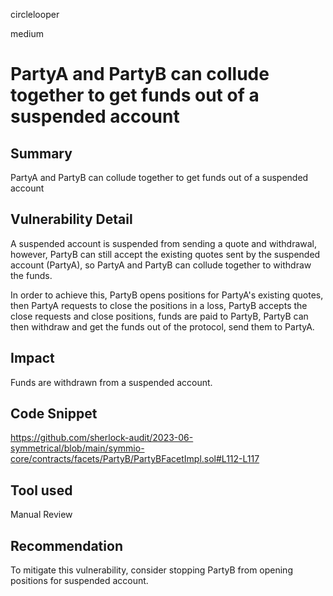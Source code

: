 circlelooper

medium

# PartyA and PartyB can collude together to get funds out of a suspended account

## Summary

PartyA and PartyB can collude together to get funds out of a suspended account

## Vulnerability Detail

A suspended account is suspended from sending a quote and withdrawal, however, PartyB can still accept the existing quotes sent by the suspended account (PartyA), so PartyA and PartyB can collude together to withdraw the funds.

In order to achieve this, PartyB opens positions for PartyA's existing quotes, then PartyA requests to close the positions in a loss, PartyB accepts the close requests and close positions, funds are paid to PartyB, PartyB can then withdraw and get the funds out of the protocol, send them to PartyA.

## Impact

Funds are withdrawn from a suspended account.

## Code Snippet

https://github.com/sherlock-audit/2023-06-symmetrical/blob/main/symmio-core/contracts/facets/PartyB/PartyBFacetImpl.sol#L112-L117

## Tool used

Manual Review

## Recommendation

To mitigate this vulnerability, consider stopping PartyB from opening positions for suspended account.